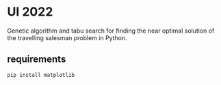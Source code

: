 # UI 2022

Genetic algorithm and tabu search for finding the near optimal solution of the travelling salesman problem in Python.

## requirements
```
pip install matplotlib
```